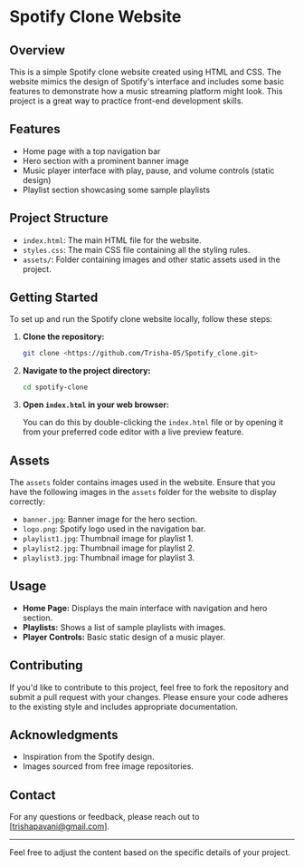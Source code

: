 # Spotify Clone Website

## Overview

This is a simple Spotify clone website created using HTML and CSS. The website mimics the design of Spotify's interface and includes some basic features to demonstrate how a music streaming platform might look. This project is a great way to practice front-end development skills.

## Features

- Home page with a top navigation bar
- Hero section with a prominent banner image
- Music player interface with play, pause, and volume controls (static design)
- Playlist section showcasing some sample playlists


## Project Structure

- `index.html`: The main HTML file for the website.
- `styles.css`: The main CSS file containing all the styling rules.
- `assets/`: Folder containing images and other static assets used in the project.

## Getting Started

To set up and run the Spotify clone website locally, follow these steps:

1. **Clone the repository:**

    ```bash
    git clone <https://github.com/Trisha-05/Spotify_clone.git>
    ```

2. **Navigate to the project directory:**

    ```bash
    cd spotify-clone
    ```

3. **Open `index.html` in your web browser:**

    You can do this by double-clicking the `index.html` file or by opening it from your preferred code editor with a live preview feature.

## Assets

The `assets` folder contains images used in the website. Ensure that you have the following images in the `assets` folder for the website to display correctly:

- `banner.jpg`: Banner image for the hero section.
- `logo.png`: Spotify logo used in the navigation bar.
- `playlist1.jpg`: Thumbnail image for playlist 1.
- `playlist2.jpg`: Thumbnail image for playlist 2.
- `playlist3.jpg`: Thumbnail image for playlist 3.

## Usage

- **Home Page:** Displays the main interface with navigation and hero section.
- **Playlists:** Shows a list of sample playlists with images.
- **Player Controls:** Basic static design of a music player.

## Contributing

If you'd like to contribute to this project, feel free to fork the repository and submit a pull request with your changes. Please ensure your code adheres to the existing style and includes appropriate documentation.


## Acknowledgments

- Inspiration from the Spotify design.
- Images sourced from free image repositories.

## Contact

For any questions or feedback, please reach out to [trishapavani@gmail.com].

-------
Feel free to adjust the content based on the specific details of your project.
